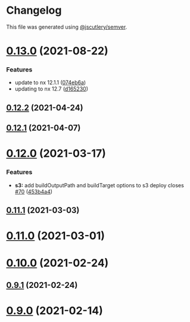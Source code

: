 # Changelog

This file was generated using [@jscutlery/semver](https://github.com/jscutlery/semver).

# [0.13.0](https://github.com/studds/nx-aws/compare/v0.12.2...v0.13.0) (2021-08-22)

### Features

-   update to nx 12.1.1 ([074eb6a](https://github.com/studds/nx-aws/commit/074eb6a3c0b8e232c34f1355047a8e800124a331))
-   updating to nx 12.7 ([d165230](https://github.com/studds/nx-aws/commit/d165230b2538c422c4834fe686fb49f9f98929d6))

## [0.12.2](https://github.com/studds/nx-aws/compare/v0.12.1...v0.12.2) (2021-04-24)

## [0.12.1](https://github.com/studds/nx-aws/compare/v0.12.0...v0.12.1) (2021-04-07)

# [0.12.0](https://github.com/studds/nx-aws/compare/v0.11.1...v0.12.0) (2021-03-17)

### Features

-   **s3:** add buildOutputPath and buildTarget options to s3 deploy closes [#70](https://github.com/studds/nx-aws/issues/70) ([453b4a4](https://github.com/studds/nx-aws/commit/453b4a497be037618708dc51d533f00837be3fd4))

## [0.11.1](https://github.com/studds/nx-aws/compare/v0.11.0...v0.11.1) (2021-03-03)

# [0.11.0](https://github.com/studds/nx-aws/compare/v0.10.0...v0.11.0) (2021-03-01)

# [0.10.0](https://github.com/studds/nx-aws/compare/v0.9.1...v0.10.0) (2021-02-24)

## [0.9.1](https://github.com/studds/nx-aws/compare/v0.9.0...v0.9.1) (2021-02-24)

# [0.9.0](https://github.com/studds/nx-aws/compare/v0.8.3...v0.9.0) (2021-02-14)
